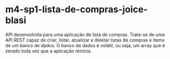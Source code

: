 # m4-sp1-lista-de-compras-joice-blasi

API desenvolvida para uma aplicação de lista de compras.
Trata-se de uma API REST capaz de criar, listar, atualizar e deletar listas de compras e items de um banco de dados.
O banco de dados é volátil, ou seja, um array que é zerado toda vez que a aplicação reinicia.
